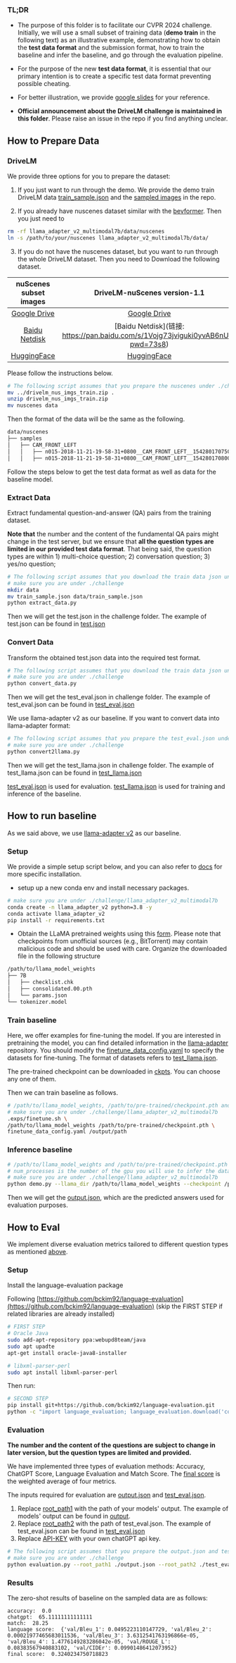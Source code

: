 ### TL;DR
* The purpose of this folder is to facilitate our CVPR 2024 challenge. Initially, we will use a small subset of training data (**demo train** in the following text) as an illustrative example, demonstrating how to obtain the **test data format** and the submission format, how to train the baseline and infer the baseline, and go through the evaluation pipeline. 

* For the purpose of the new **test data format**, it is essential that our primary intention is to create a specific test data format preventing possible cheating. 

<!-- > * Subsequently, we will demonstrate the process of conducting evaluations, encompassing the baseline methodology. -->

* For better illustration, we provide [google slides](https://docs.google.com/presentation/d/1bicxoR_L3t05p5xw-qZM0Dj5KdJhjynqLM0Rck0qdcI/edit?usp=sharing) for your reference. 

* **Official announcement about the DriveLM challenge is maintained in this folder**. Please raise an issue in the repo if you find anything unclear.

## How to Prepare Data

### DriveLM
We provide three options for you to prepare the dataset:
1. If you just want to run through the demo. 
We provide the demo train DriveLM data [train_sample.json](data/train_sample.json) and the [sampled images](llama_adapter_v2_multimodal7b/data/nuscenes) in the repo.

2. If you already have nuscenes dataset similar with the [bevformer](https://github.com/fundamentalvision/BEVFormer/blob/master/docs/prepare_dataset.md). Then you just need to
```bash
rm -rf llama_adapter_v2_multimodal7b/data/nuscenes
ln -s /path/to/your/nuscenes llama_adapter_v2_multimodal7b/data/
```

3. If you do not have the nuscenes dataset, but you want to run through the whole DriveLM dataset. Then you need to Download the following dataset.

| nuScenes subset images | DriveLM-nuScenes version-1.1|
|:-------:|:-------:|
| [Google Drive](https://drive.google.com/file/d/1DeosPGYeM2gXSChjMODGsQChZyYDmaUz/view?usp=sharing) | [Google Drive](https://drive.google.com/file/d/1CvTPwChKvfnvrZ1Wr0ZNVqtibkkNeGgt/view?usp=sharing) |
|[Baidu Netdisk](https://pan.baidu.com/s/11xvxPzUY5xTIsJQrYFogqg?pwd=mk95)|[Baidu Netdisk](链接: https://pan.baidu.com/s/1Vojg73jviguki0yvAB6nUg?pwd=73s8) |
|[HuggingFace](https://huggingface.co/datasets/OpenDriveLab/DriveLM/blob/main/drivelm_nus_imgs_train.zip)|[HuggingFace](https://huggingface.co/datasets/OpenDriveLab/DriveLM/blob/main/v1_0_train_nus.json)

Please follow the instructions below.
```bash
# The following script assumes that you prepare the nuscenes under ./challenge/llama_adapter_v2_multimodal7b
mv ../drivelm_nus_imgs_train.zip .
unzip drivelm_nus_imgs_train.zip
mv nuscenes data
```
Then the format of the data will be the same as the following.
```bash
data/nuscenes                                    
├── samples
│   ├── CAM_FRONT_LEFT                          
│   │   ├── n015-2018-11-21-19-58-31+0800__CAM_FRONT_LEFT__1542801707504844.jpg 
│   │   ├── n015-2018-11-21-19-58-31+0800__CAM_FRONT_LEFT__1542801708004844.jpg
```


Follow the steps below to get the test data format as well as data for the baseline model.

### Extract Data

Extract fundamental question-and-answer (QA) pairs from the training dataset. 

**Note that** the number and the content of the fundamental QA pairs might change in the test server, but we ensure that **all the question types are limited in our provided test data format**. That being said, the question types are within 1) multi-choice question; 2) conversation question; 3) yes/no question;

```bash
# The following script assumes that you download the train data json under ./challenge/data
# make sure you are under ./challenge
mkdir data
mv train_sample.json data/train_sample.json
python extract_data.py
```
Then we will get the test.json in the challenge folder. The example of test.json can be found in [test.json](test.json)

### Convert Data

Transform the obtained test.json data into the required test format.

```bash
# The following script assumes that you download the train data json under ./challenge/data
# make sure you are under ./challenge
python convert_data.py
```
Then we will get the test_eval.json in challenge folder. The example of test_eval.json can be found in [test_eval.json](test_eval.json)

We use llama-adapter v2 as our baseline. If you want to convert data into llama-adapter format:
```bash
# The following script assumes that you prepare the test_eval.json under ./challenge
# make sure you are under ./challenge
python convert2llama.py
```
Then we will get the test_llama.json in challenge folder. The example of test_llama.json can be found in [test_llama.json](test_llama.json)

[test_eval.json](test_eval.json) is used for evaluation. [test_llama.json](test_llama.json) is used for training and inference of the baseline.

## How to run baseline

As we said above, we use [llama-adapter v2](https://github.com/OpenGVLab/LLaMA-Adapter/tree/main/llama_adapter_v2_multimodal7b) as our baseline.

### Setup
We provide a simple setup script below, and you can also refer to [docs](llama_adapter_v2_multimodal7b/README.md#L9) for more specific installation.
* setup up a new conda env and install necessary packages.
```bash
# make sure you are under ./challenge/llama_adapter_v2_multimodal7b
conda create -n llama_adapter_v2 python=3.8 -y
conda activate llama_adapter_v2
pip install -r requirements.txt
```

* Obtain the LLaMA pretrained weights using this [form](https://docs.google.com/forms/d/e/1FAIpQLSfqNECQnMkycAp2jP4Z9TFX0cGR4uf7b_fBxjY_OjhJILlKGA/viewform?usp=send_form). Please note that checkpoints from unofficial sources (e.g., BitTorrent) may contain malicious code and should be used with care. Organize the downloaded file in the following structure
```bash
/path/to/llama_model_weights
├── 7B
│   ├── checklist.chk
│   ├── consolidated.00.pth
│   └── params.json
└── tokenizer.model
```

### Train baseline
Here, we offer examples for fine-tuning the model. If you are interested in pretraining the model, you can find detailed information in the [llama-adapter](https://github.com/OpenGVLab/LLaMA-Adapter) repository. You should modify the [finetune_data_config.yaml](llama_adapter_v2_multimodal7b/finetune_data_config.yaml#L2) to specify the datasets for fine-tuning. 
The format of datasets refers to [test_llama.json](test_llama.json). 

The pre-trained checkpoint can be downloaded in [ckpts](https://github.com/OpenGVLab/LLaMA-Adapter/releases/tag/v.2.0.0). You can choose any one of them.

Then we can train baseline as follows. 
```bash
# /path/to/llama_model_weights, /path/to/pre-trained/checkpoint.pth and /output/path need to be modified by your path
# make sure you are under ./challenge/llama_adapter_v2_multimodal7b
.exps/finetune.sh \
/path/to/llama_model_weights /path/to/pre-trained/checkpoint.pth \
finetune_data_config.yaml /output/path
```

### Inference baseline

```bash
# /path/to/llama_model_weights and /path/to/pre-trained/checkpoint.pth need to be modified by your path
# num_processes is the number of the gpu you will use to infer the data.
# make sure you are under ./challenge/llama_adapter_v2_multimodal7b
python demo.py --llama_dir /path/to/llama_model_weights --checkpoint /path/to/pre-trained/checkpoint.pth --data ../test_llama.json  --output ../output.json --batch_size 4 --num_processes 8
```
Then we will get the [output.json](output.json), which are the predicted answers used for evaluation purposes.


## How to Eval

We implement diverse evaluation metrics tailored to different question types as mentioned [above](https://github.com/OpenDriveLab/DriveLM-private/blob/test/challenge/README.md?plain=1#L19).

### Setup
Install the language-evaluation package

Following [https://github.com/bckim92/language-evaluation](https://github.com/bckim92/language-evaluation) (skip the FIRST STEP if related libraries are already installed)

```bash
# FIRST STEP
# Oracle Java
sudo add-apt-repository ppa:webupd8team/java
sudo apt upadte
apt-get install oracle-java8-installer

# libxml-parser-perl
sudo apt install libxml-parser-perl
```
Then run:
```bash
# SECOND STEP
pip install git+https://github.com/bckim92/language-evaluation.git
python -c "import language_evaluation; language_evaluation.download('coco')"
```

### Evaluation
**The number and the content of the questions are subject to change in later version, but the question types are limited and provided.**

We have implemented three types of evaluation methods: Accuracy, ChatGPT Score, Language Evaluation and Match Score. The [final score](evaluation.py#L157) is the weighted average of four metrics.

The inputs required for evaluation are [output.json](output.json) and [test_eval.json](test_eval.json).

1. Replace [root_path1](evaluation.py#L97) with the path of your models' output. The example of models' output can be found in [output](output.json).
2. Replace [root_path2](evaluation.py#L101) with the path of test_eval.json. The example of test_eval.json can be found in [test_eval.json](test_eval.json)
3. Replace [API-KEY](chatgpt.py#L17) with your own chatGPT api key.

```bash
# The following script assumes that you prepare the output.json and test_eval.json under ./challenge
# make sure you are under ./challenge
python evaluation.py --root_path1 ./output.json --root_path2 ./test_eval.json
```

### Results
The zero-shot results of baseline on the sampled data are as follows:
```
accuracy:  0.0
chatgpt:  65.11111111111111
match:  28.25
language score:  {'val/Bleu_1': 0.0495223110147729, 'val/Bleu_2': 0.00021977465683011536, 'val/Bleu_3': 3.6312541763196866e-05, 'val/Bleu_4': 1.4776149283286042e-05, 'val/ROUGE_L': 0.08383567940883102, 'val/CIDEr': 0.09901486412073952}
final score:  0.3240234750718823
```


